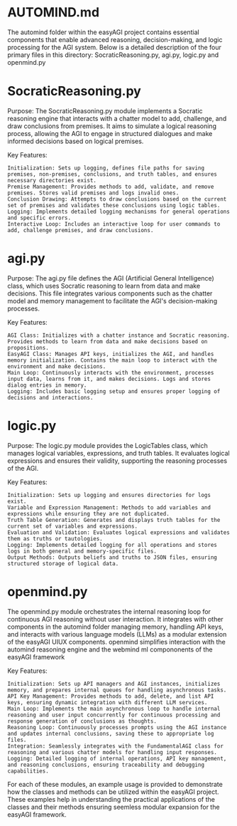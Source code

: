 
# AUTOMIND.md

The automind folder within the easyAGI project contains essential components that enable advanced reasoning, decision-making, and logic processing for the AGI system. Below is a detailed description of the four primary files in this directory: SocraticReasoning.py, agi.py, logic.py and openmind.py

# SocraticReasoning.py

Purpose:
The SocraticReasoning.py module implements a Socratic reasoning engine that interacts with a chatter model to add, challenge, and draw conclusions from premises. It aims to simulate a logical reasoning process, allowing the AGI to engage in structured dialogues and make informed decisions based on logical premises.

Key Features:

    Initialization: Sets up logging, defines file paths for saving premises, non-premises, conclusions, and truth tables, and ensures necessary directories exist.
    Premise Management: Provides methods to add, validate, and remove premises. Stores valid premises and logs invalid ones.
    Conclusion Drawing: Attempts to draw conclusions based on the current set of premises and validates these conclusions using logic tables.
    Logging: Implements detailed logging mechanisms for general operations and specific errors.
    Interactive Loop: Includes an interactive loop for user commands to add, challenge premises, and draw conclusions.

# agi.py

Purpose:
The agi.py file defines the AGI (Artificial General Intelligence) class, which uses Socratic reasoning to learn from data and make decisions. This file integrates various components such as the chatter model and memory management to facilitate the AGI's decision-making processes.

Key Features:

    AGI Class: Initializes with a chatter instance and Socratic reasoning. Provides methods to learn from data and make decisions based on propositions.
    EasyAGI Class: Manages API keys, initializes the AGI, and handles memory initialization. Contains the main loop to interact with the environment and make decisions.
    Main Loop: Continuously interacts with the environment, processes input data, learns from it, and makes decisions. Logs and stores dialog entries in memory.
    Logging: Includes basic logging setup and ensures proper logging of decisions and interactions.

# logic.py

Purpose:
The logic.py module provides the LogicTables class, which manages logical variables, expressions, and truth tables. It evaluates logical expressions and ensures their validity, supporting the reasoning processes of the AGI.

Key Features:

    Initialization: Sets up logging and ensures directories for logs exist.
    Variable and Expression Management: Methods to add variables and expressions while ensuring they are not duplicated.
    Truth Table Generation: Generates and displays truth tables for the current set of variables and expressions.
    Evaluation and Validation: Evaluates logical expressions and validates them as truths or tautologies.
    Logging: Implements detailed logging for all operations and stores logs in both general and memory-specific files.
    Output Methods: Outputs beliefs and truths to JSON files, ensuring structured storage of logical data.
    
# openmind.py

The openmind.py module orchestrates the internal reasoning loop for continuous AGI reasoning without user interaction. It integrates with other components in the automind folder managing memory, handling API keys, and interacts with various language models (LLMs) as a modular extension of the easyAGI UIUX components. openmind simplifies interaction with the automind reasoning engine and the webmind ml compononents of the easyAGI framework

Key Features:

    Initialization: Sets up API managers and AGI instances, initializes memory, and prepares internal queues for handling asynchronous tasks.
    API Key Management: Provides methods to add, delete, and list API keys, ensuring dynamic integration with different LLM services.
    Main Loop: Implements the main asynchronous loop to handle internal reasoning and user input concurrently for continuous processing and response generation of conclusions as thoughts.
    Reasoning Loop: Continuously processes prompts using the AGI instance and updates internal conclusions, saving these to appropriate log files.
    Integration: Seamlessly integrates with the FundamentalAGI class for reasoning and various chatter models for handling input responses.
    Logging: Detailed logging of internal operations, API key management, and reasoning conclusions, ensuring traceability and debugging capabilities.



For each of these modules, an example usage is provided to demonstrate how the classes and methods can be utilized within the easyAGI project. These examples help in understanding the practical applications of the classes and their methods ensuring seemless modular expansion for the easyAGI framework.
